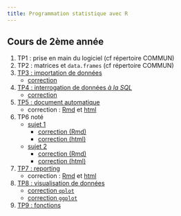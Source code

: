 ```yaml
---
title: Programmation statistique avec R
---
```


## Cours de 2ème année

1. TP1 : prise en main du logiciel (cf répertoire COMMUN)
2. TP2 : matrices et `data.frames` (cf répertoire COMMUN)
3. [TP3 : importation de données](prog-stat-r-tp3.html)
	- [correction](prog-stat-r-tp3-correction.html)
4. [TP4 : interrogation de données *à la SQL*](prog-stat-r-tp4.html)
	- [correction](prog-stat-r-tp4-correction.html)
4. [TP5 : document automatique](prog-stat-r-tp5.html)
	- correction : [Rmd](__specifique/prog-stat-r-tp5-correction.Rmd) et  [html](__specifique/prog-stat-r-tp5-correction.html)
1. TP6 noté
    - [sujet 1](prog-stat-r-tp6note.html) 
        - [correction (Rmd)](__specifique/prog-stat-r-tp6note-correction.Rmd)
        - [correction (html)](__specifique/prog-stat-r-tp6note-correction.html)
    - [sujet 2](prog-stat-r-tp6note-bis.html) 
        - [correction (Rmd)](__specifique/prog-stat-r-tp6note-correction-bis.Rmd)
        - [correction (html)](__specifique/prog-stat-r-tp6note-correction-bis.html)
1. [TP7 : reporting](prog-stat-r-tp7.html)
	- correction : [Rmd](__specifique/prog-stat-r-tp7-correction.Rmd) et  [html](__specifique/prog-stat-r-tp7-correction.html)
1. [TP8 : visualisation de données](prog-stat-r-tp8.html)
	- [correction `qplot`](prog-stat-r-tp8-correction-qplot.html)
	- [correction `ggplot`](prog-stat-r-tp8-correction-ggplot.html)
1. [TP9 : fonctions](prog-stat-r-tp9.html)

